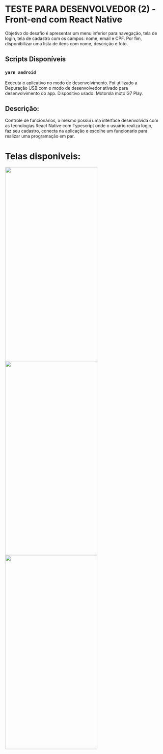 # TESTE PARA DESENVOLVEDOR (2) - Front-end com React Native

 Objetivo do desafio é apresentar um menu inferior para navegação, tela de login, tela de cadastro com os campos: nome, email e CPF. Por fim, disponibilizar uma lista de itens com nome, descrição e foto.

## Scripts Disponíveis

### `yarn android`
Executa o aplicativo no modo de desenvolvimento. 
Foi utilizado a Depuração USB com o modo de desenvolvedor ativado para desenvolvimento do app. 
Dispositivo usado: Motorola moto G7 Play.

## Descrição:

Controle de funcionários, o mesmo possui uma interface desenvolvida com as tecnologias React Native com Typescript onde o usuário realiza login, faz seu cadastro, conecta na aplicação e escolhe um funcionario para realizar uma programação em par.


# Telas disponiveis:

<img src="https://app-lojinha-virtual.s3-sa-east-1.amazonaws.com/Login.jpeg" width="300" height="630" />
<img src="https://app-lojinha-virtual.s3-sa-east-1.amazonaws.com/cadastro.jpeg" width="300" height="630" />
<img src="https://app-lojinha-virtual.s3-sa-east-1.amazonaws.com/Lista.jpeg" width="300" height="630" />
